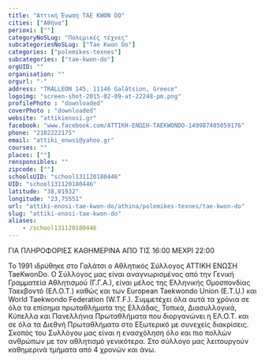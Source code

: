```yaml
---
title: "Αττική Ένωση TAE KWON DO"
cities: ["Αθήνα"]
perioxi: [""]
categoryNoSLug: "Πολεμικές τέχνες"
subcategoriesNoSLug: ["Tae Kwon Do"]
categories: ["polemikes-texnes"]
subcategories: ["tae-kwon-do"]
orgUID: ""
organisation: ""
orgurl: "-"
address: "TRALLEON 145, 11146 Galátsion, Greece"
logoimg: "screen-shot-2015-02-09-at-22248-pm.png"
profilePhoto : "downloaded"
coverPhoto : "downloaded"
website: "attikienosi.gr"
facebook: "www.facebook.com/ΑΤΤΙΚΗ-ΕΝΩΣΗ-TAEKWONDO-149987405059176"
phone: "2102222175"
email: "attiki_enwsi@yahoo.gr"
courses: ""
places: [""]
rensponsibles: ""
zipcode: [""]
schoolsUID: "school131120180446"
UID: "school131120180446"
latitude: "38,01932"
longitude: "23,75551"
url: "attiki-enosi-tae-kwon-do/athina/polemikes-texnes/tae-kwon-do"
slug: "attiki-enosi-tae-kwon-do"
aliases:
    - /school131120180446
---
```



ΓΙΑ ΠΛΗΡΟΦΟΡΙΕΣ ΚΑΘΗΜΕΡΙΝΑ ΑΠΟ ΤΙΣ 16:00 ΜΕΧΡΙ 22:00

Το 1991 ιδρύθηκε στο Γαλάτσι ο Αθλητικός Σύλλογος ΑΤΤΙΚΗ ΕΝΩΣΗ TaeKwonDo. Ο Σύλλογος μας είναι αναγνωρισμένος από την Γενική Γραμματεία Αθλητισμού (Γ.Γ.Α.), είναι μέλος της Ελληνικής Ομοσπονδίας Ταεκβοντό (ΕΛ.Ο.Τ.) καθώς και των European Taekwondo Union (E.T.U.) και World Taekwondo Federation (W.T.F.). Συμμετέχει όλα αυτά τα χρόνια σε όλα τα επίσημα πρωταθλήματα της Ελλάδας, Τοπικά, Διασυλλογικά, Κύπελλα και Πανελλήνια Πρωταθλήματα που διοργανώνει η ΕΛ.Ο.Τ. και σε όλα τα Διεθνή Πρωταθλήματα στο Εξωτερικό με συνεχείς διακρίσεις. Σκοπός του Συλλόγου μας είναι η ενασχόληση όλο και πιο πολλών ανθρώπων με τον αθλητισμό γενικότερα. Στο σύλλογο μας λειτουργούν καθημερινά τμήματα από 4 χρονών και άνω.
